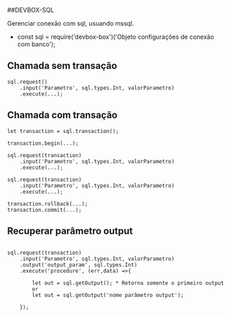 ##DEVBOX-SQL

Gerenciar conexão com sql, usuando mssql.

- const sql = require('devbox-box')('Objeto configurações de conexão com banco');

## Chamada sem transação
```
sql.request()
    .input('Parametro', sql.types.Int, valorParametro)
    .execute(...);

```

## Chamada com transação
```
let transaction = sql.transaction();

transaction.begin(...);

sql.request(transaction)
    .input('Parametro', sql.types.Int, valorParametro)
    .execute(...);

sql.request(transaction)
    .input('Parametro', sql.types.Int, valorParametro)
    .execute(...);

transaction.rollback(...);
transaction.commit(...);

```

## Recuperar parâmetro output
```

sql.request(transaction)
    .input('Parametro', sql.types.Int, valorParametro)
    .output('output_param', sql.types.Int)
    .execute('procedure', (err,data) =>{
        
        let out = sql.getOutput(); * Retorna somente o primeiro output
        or
        let out = sql.getOutput('nome parâmetro output');
        
    });
    
```